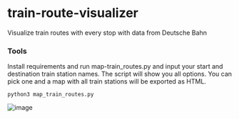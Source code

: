 # train-route-visualizer
Visualize train routes with every stop with data from Deutsche Bahn

### Tools
Install requirements and run map-train_routes.py and input your start and destination train station names. The script will show you all options. You can pick one and a map with all train stations will be exported as HTML.
```
python3 map_train_routes.py
```
![image](https://user-images.githubusercontent.com/24638508/160465892-0f0277fd-9334-4d96-86f2-a45aedc5d1cd.png)



